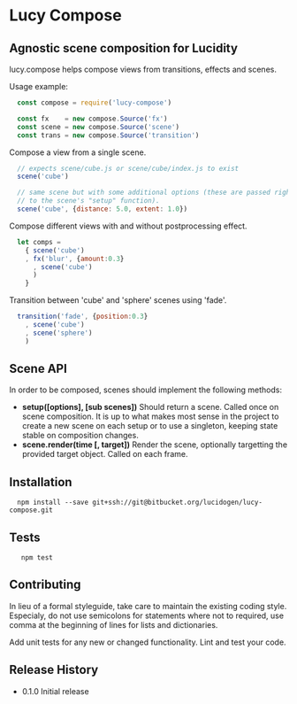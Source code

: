 # Lucy Compose

## Agnostic scene composition for Lucidity

lucy.compose helps compose views from transitions, effects and scenes.

Usage example:

```js
  const compose = require('lucy-compose')

  const fx    = new compose.Source('fx')
  const scene = new compose.Source('scene')
  const trans = new compose.Source('transition')
```

Compose a view from a single scene.

```js
  // expects scene/cube.js or scene/cube/index.js to exist
  scene('cube')

  // same scene but with some additional options (these are passed right through
  // to the scene's "setup" function).
  scene('cube', {distance: 5.0, extent: 1.0})
```

Compose different views with and without postprocessing effect.

```js
  let comps = 
    { scene('cube')
    , fx('blur', {amount:0.3}
      , scene('cube')
      )
    }

```

Transition between 'cube' and 'sphere' scenes using 'fade'.
```js
  transition('fade', {position:0.3}
    , scene('cube')
    , scene('sphere')
    )
```
## Scene API

In order to be composed, scenes should implement the following methods:

   * **setup([options], [sub scenes])**
       Should return a scene. Called once on scene composition.
       It is up to what makes most sense in the project to create a new
       scene on each setup or to use a singleton, keeping state stable on
       composition changes.
   * **scene.render(time [, target])**
       Render the scene, optionally targetting the provided
       target object. Called on each frame.

## Installation

```shell
  npm install --save git+ssh://git@bitbucket.org/lucidogen/lucy-compose.git
```

## Tests

```shell
   npm test
```

## Contributing

In lieu of a formal styleguide, take care to maintain the existing coding style.
Especialy, do not use semicolons for statements where not to required, use comma
at the beginning of lines for lists and dictionaries.

Add unit tests for any new or changed functionality. Lint and test your code.

## Release History

* 0.1.0 Initial release
